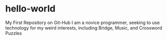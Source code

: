 # hello-world
My First Repository on Git-Hub
I am a novice programmer, seeking to use technology for my weird interests, including Bridge, Music, and Crossword Puzzles
